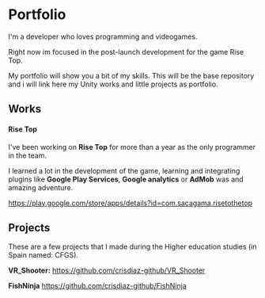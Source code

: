 # Portfolio
I'm a developer who loves programming and videogames. 

Right now im focused in the post-launch development for the game Rise Top.

My portfolio will show you a bit of my skills. This will be the base repository and i will link here my Unity works and little projects as portfolio.

## Works
#### Rise Top
I've been working on **Rise Top** for more than a year as the only programmer in the team.

I learned a lot in the development of the game, learning and integrating plugins like **Google Play Services**, **Google analytics** or **AdMob** was and amazing adventure.

https://play.google.com/store/apps/details?id=com.sacagama.risetothetop


## Projects
These are a few projects that I made during the Higher education studies (in Spain named: CFGS).

**VR_Shooter:** https://github.com/crisdiaz-github/VR_Shooter

**FishNinja** https://github.com/crisdiaz-github/FishNinja
